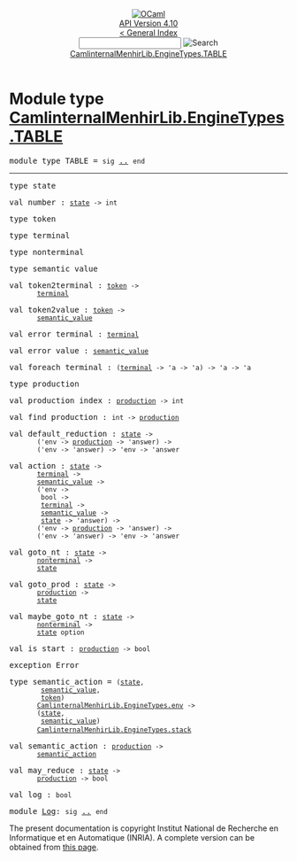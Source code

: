 <!-- ((! set title API !)) ((! set documentation !)) ((! set api !)) ((! set nobreadcrumb !)) -->
<div class="api"><header><nav class="toc brand"><a class="brand" href="https://ocaml.org/"><img src="colour-logo-gray.svg" class="svg" alt="OCaml"></a></nav><nav class="toc"><div class="toc_version"><a href="/docs" id="version-select">API Version 4.10</a></div><a href="index.html">&lt; General Index</a><div class="api_search"><input type="text" name="apisearch" id="api_search" oninput="mySearch(false);" onkeypress="this.oninput();" onclick="this.oninput();" onpaste="this.oninput();">
<img src="search_icon.svg" alt="Search" class="svg" onclick="mySearch(false)"></div>
<div id="search_results"></div><div class="toc_title"><a href="#top">CamlinternalMenhirLib.EngineTypes.TABLE</a></div><ul></ul></nav></header>

<h1>Module type <a href="type_CamlinternalMenhirLib.EngineTypes.TABLE.html">CamlinternalMenhirLib.EngineTypes.TABLE</a></h1>

<pre><span id="MODULETYPETABLE"><span class="keyword">module type</span> TABLE</span> = <code class="code"><span class="keyword">sig</span></code> <a href="CamlinternalMenhirLib.EngineTypes.TABLE.html">..</a> <code class="code"><span class="keyword">end</span></code></pre><hr width="100%">

<pre><span id="TYPEstate"><span class="keyword">type</span> <code class="type"></code>state</span> </pre>


<pre><span id="VALnumber"><span class="keyword">val</span> number</span> : <code class="type"><a href="CamlinternalMenhirLib.EngineTypes.TABLE.html#TYPEstate">state</a> -&gt; int</code></pre>
<pre><span id="TYPEtoken"><span class="keyword">type</span> <code class="type"></code>token</span> </pre>


<pre><span id="TYPEterminal"><span class="keyword">type</span> <code class="type"></code>terminal</span> </pre>


<pre><span id="TYPEnonterminal"><span class="keyword">type</span> <code class="type"></code>nonterminal</span> </pre>


<pre><span id="TYPEsemantic_value"><span class="keyword">type</span> <code class="type"></code>semantic_value</span> </pre>


<pre><span id="VALtoken2terminal"><span class="keyword">val</span> token2terminal</span> : <code class="type"><a href="CamlinternalMenhirLib.EngineTypes.TABLE.html#TYPEtoken">token</a> -&gt;<br>       <a href="CamlinternalMenhirLib.EngineTypes.TABLE.html#TYPEterminal">terminal</a></code></pre>
<pre><span id="VALtoken2value"><span class="keyword">val</span> token2value</span> : <code class="type"><a href="CamlinternalMenhirLib.EngineTypes.TABLE.html#TYPEtoken">token</a> -&gt;<br>       <a href="CamlinternalMenhirLib.EngineTypes.TABLE.html#TYPEsemantic_value">semantic_value</a></code></pre>
<pre><span id="VALerror_terminal"><span class="keyword">val</span> error_terminal</span> : <code class="type"><a href="CamlinternalMenhirLib.EngineTypes.TABLE.html#TYPEterminal">terminal</a></code></pre>
<pre><span id="VALerror_value"><span class="keyword">val</span> error_value</span> : <code class="type"><a href="CamlinternalMenhirLib.EngineTypes.TABLE.html#TYPEsemantic_value">semantic_value</a></code></pre>
<pre><span id="VALforeach_terminal"><span class="keyword">val</span> foreach_terminal</span> : <code class="type">(<a href="CamlinternalMenhirLib.EngineTypes.TABLE.html#TYPEterminal">terminal</a> -&gt; 'a -&gt; 'a) -&gt; 'a -&gt; 'a</code></pre>
<pre><span id="TYPEproduction"><span class="keyword">type</span> <code class="type"></code>production</span> </pre>


<pre><span id="VALproduction_index"><span class="keyword">val</span> production_index</span> : <code class="type"><a href="CamlinternalMenhirLib.EngineTypes.TABLE.html#TYPEproduction">production</a> -&gt; int</code></pre>
<pre><span id="VALfind_production"><span class="keyword">val</span> find_production</span> : <code class="type">int -&gt; <a href="CamlinternalMenhirLib.EngineTypes.TABLE.html#TYPEproduction">production</a></code></pre>
<pre><span id="VALdefault_reduction"><span class="keyword">val</span> default_reduction</span> : <code class="type"><a href="CamlinternalMenhirLib.EngineTypes.TABLE.html#TYPEstate">state</a> -&gt;<br>       ('env -&gt; <a href="CamlinternalMenhirLib.EngineTypes.TABLE.html#TYPEproduction">production</a> -&gt; 'answer) -&gt;<br>       ('env -&gt; 'answer) -&gt; 'env -&gt; 'answer</code></pre>
<pre><span id="VALaction"><span class="keyword">val</span> action</span> : <code class="type"><a href="CamlinternalMenhirLib.EngineTypes.TABLE.html#TYPEstate">state</a> -&gt;<br>       <a href="CamlinternalMenhirLib.EngineTypes.TABLE.html#TYPEterminal">terminal</a> -&gt;<br>       <a href="CamlinternalMenhirLib.EngineTypes.TABLE.html#TYPEsemantic_value">semantic_value</a> -&gt;<br>       ('env -&gt;<br>        bool -&gt;<br>        <a href="CamlinternalMenhirLib.EngineTypes.TABLE.html#TYPEterminal">terminal</a> -&gt;<br>        <a href="CamlinternalMenhirLib.EngineTypes.TABLE.html#TYPEsemantic_value">semantic_value</a> -&gt;<br>        <a href="CamlinternalMenhirLib.EngineTypes.TABLE.html#TYPEstate">state</a> -&gt; 'answer) -&gt;<br>       ('env -&gt; <a href="CamlinternalMenhirLib.EngineTypes.TABLE.html#TYPEproduction">production</a> -&gt; 'answer) -&gt;<br>       ('env -&gt; 'answer) -&gt; 'env -&gt; 'answer</code></pre>
<pre><span id="VALgoto_nt"><span class="keyword">val</span> goto_nt</span> : <code class="type"><a href="CamlinternalMenhirLib.EngineTypes.TABLE.html#TYPEstate">state</a> -&gt;<br>       <a href="CamlinternalMenhirLib.EngineTypes.TABLE.html#TYPEnonterminal">nonterminal</a> -&gt;<br>       <a href="CamlinternalMenhirLib.EngineTypes.TABLE.html#TYPEstate">state</a></code></pre>
<pre><span id="VALgoto_prod"><span class="keyword">val</span> goto_prod</span> : <code class="type"><a href="CamlinternalMenhirLib.EngineTypes.TABLE.html#TYPEstate">state</a> -&gt;<br>       <a href="CamlinternalMenhirLib.EngineTypes.TABLE.html#TYPEproduction">production</a> -&gt;<br>       <a href="CamlinternalMenhirLib.EngineTypes.TABLE.html#TYPEstate">state</a></code></pre>
<pre><span id="VALmaybe_goto_nt"><span class="keyword">val</span> maybe_goto_nt</span> : <code class="type"><a href="CamlinternalMenhirLib.EngineTypes.TABLE.html#TYPEstate">state</a> -&gt;<br>       <a href="CamlinternalMenhirLib.EngineTypes.TABLE.html#TYPEnonterminal">nonterminal</a> -&gt;<br>       <a href="CamlinternalMenhirLib.EngineTypes.TABLE.html#TYPEstate">state</a> option</code></pre>
<pre><span id="VALis_start"><span class="keyword">val</span> is_start</span> : <code class="type"><a href="CamlinternalMenhirLib.EngineTypes.TABLE.html#TYPEproduction">production</a> -&gt; bool</code></pre>
<pre><span id="EXCEPTIONError"><span class="keyword">exception</span> Error</span></pre>

<pre><span id="TYPEsemantic_action"><span class="keyword">type</span> <code class="type"></code>semantic_action</span> = <code class="type">(<a href="CamlinternalMenhirLib.EngineTypes.TABLE.html#TYPEstate">state</a>,<br>        <a href="CamlinternalMenhirLib.EngineTypes.TABLE.html#TYPEsemantic_value">semantic_value</a>,<br>        <a href="CamlinternalMenhirLib.EngineTypes.TABLE.html#TYPEtoken">token</a>)<br>       <a href="CamlinternalMenhirLib.EngineTypes.html#TYPEenv">CamlinternalMenhirLib.EngineTypes.env</a> -&gt;<br>       (<a href="CamlinternalMenhirLib.EngineTypes.TABLE.html#TYPEstate">state</a>,<br>        <a href="CamlinternalMenhirLib.EngineTypes.TABLE.html#TYPEsemantic_value">semantic_value</a>)<br>       <a href="CamlinternalMenhirLib.EngineTypes.html#TYPEstack">CamlinternalMenhirLib.EngineTypes.stack</a></code> </pre>


<pre><span id="VALsemantic_action"><span class="keyword">val</span> semantic_action</span> : <code class="type"><a href="CamlinternalMenhirLib.EngineTypes.TABLE.html#TYPEproduction">production</a> -&gt;<br>       <a href="CamlinternalMenhirLib.EngineTypes.TABLE.html#TYPEsemantic_action">semantic_action</a></code></pre>
<pre><span id="VALmay_reduce"><span class="keyword">val</span> may_reduce</span> : <code class="type"><a href="CamlinternalMenhirLib.EngineTypes.TABLE.html#TYPEstate">state</a> -&gt;<br>       <a href="CamlinternalMenhirLib.EngineTypes.TABLE.html#TYPEproduction">production</a> -&gt; bool</code></pre>
<pre><span id="VALlog"><span class="keyword">val</span> log</span> : <code class="type">bool</code></pre>
<pre><span id="MODULELog"><span class="keyword">module</span> <a href="CamlinternalMenhirLib.EngineTypes.TABLE.Log.html">Log</a></span>: <code class="code"><span class="keyword">sig</span></code> <a href="CamlinternalMenhirLib.EngineTypes.TABLE.Log.html">..</a> <code class="code"><span class="keyword">end</span></code></pre>
<div class="copyright">The present documentation is copyright Institut National de Recherche en Informatique et en Automatique (INRIA). A complete version can be obtained from <a href="http://caml.inria.fr/pub/docs/manual-ocaml/">this page</a>.</div></div>
